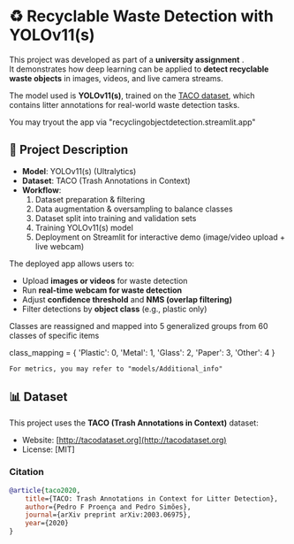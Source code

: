 # ♻️ Recyclable Waste Detection with YOLOv11(s)

This project was developed as part of a **university assignment** .  
It demonstrates how deep learning can be applied to **detect recyclable waste objects** in images, videos, and live camera streams.

The model used is **YOLOv11(s)**, trained on the [TACO dataset](http://tacodataset.org), which contains litter annotations for real-world waste detection tasks.  

You may tryout the app via "recyclingobjectdetection.streamlit.app"

## 📖 Project Description

- **Model**: YOLOv11(s) (Ultralytics)  
- **Dataset**: TACO (Trash Annotations in Context)  
- **Workflow**:
  1. Dataset preparation & filtering  
  2. Data augmentation & oversampling to balance classes  
  3. Dataset split into training and validation sets  
  4. Training YOLOv11(s) model  
  5. Deployment on Streamlit for interactive demo (image/video upload + live webcam)  

The deployed app allows users to:
- Upload **images or videos** for waste detection  
- Run **real-time webcam for waste detection**  
- Adjust **confidence threshold** and **NMS (overlap filtering)**  
- Filter detections by **object class** (e.g., plastic only)  

Classes are reassigned and mapped into 5 generalized groups from 60 classes of specific items

class_mapping = {
    'Plastic': 0,
    'Metal': 1,
    'Glass': 2,
    'Paper': 3,
    'Other': 4
}

    For metrics, you may refer to "models/Additional_info"

## 📊 Dataset
This project uses the **TACO (Trash Annotations in Context)** dataset:  
- Website: [http://tacodataset.org](http://tacodataset.org)  
- License: [MIT]

### Citation
```bibtex
@article{taco2020,
    title={TACO: Trash Annotations in Context for Litter Detection},
    author={Pedro F Proença and Pedro Simões},
    journal={arXiv preprint arXiv:2003.06975},
    year={2020}
}
